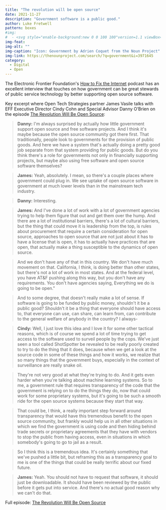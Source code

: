 ```yaml
---
title: "The revolution will be open source"
date: 2021-11-27
description: "Government software is a public good."
author: Luke Fretwell
pattern: boxes
#img: 
#  - <svg style="enable-background:new 0 0 100 100"version=1.1 viewBox="0 0 100 125"x=0px xml:space=preserve xmlns=http://www.w3.org/2000/svg xmlns:graph=http://ns.adobe.com/Graphs/1.0/ xmlns:i=http://ns.adobe.com/AdobeIllustrator/10.0/ xmlns:x=http://ns.adobe.com/Extensibility/1.0/ xmlns:xlink=http://www.w3.org/1999/xlink y=0px><switch><foreignObject height=1 requiredExtensions=http://ns.adobe.com/AdobeIllustrator/10.0/ width=1 x=0 y=0 /><g i:extraneous=self><path d="M74.9,86.1v-2.7c0-2.2-1.1-4.3-3-5.4l-3.2-2c-0.9-0.5-1.4-1.5-1.4-2.5v-3c0-3.5-2.9-6.4-6.4-6.4h-9.1v-7h22.4    c0.4,0,0.8-0.4,0.8-0.8v-2.6c0-0.4-0.4-0.8-0.8-0.8h-2.8V51c0-0.4-0.4-0.8-0.8-0.8H68v-14h2.5c0.4,0,0.8-0.4,0.8-0.8v-2.6    c0-0.4-0.4-0.8-0.8-0.8h-5.1c-0.3-7.7-6.2-13.9-13.8-14.7v-5.5c3-0.3,4.9,1.3,8.1,0.5c0.3-0.1,0.6-0.5,0.6-0.8c0-2,0-3.3,0-5.2    c0-0.5-0.4-0.9-0.9-0.8c-3,0.6-5-0.8-7.8-0.6V4.1c0-0.9-0.7-1.6-1.6-1.6c-0.9,0-1.6,0.7-1.6,1.6v13.2c-7.6,0.8-13.5,7-13.8,14.7    h-5.1c-0.4,0-0.8,0.4-0.8,0.8v2.6c0,0.4,0.4,0.8,0.8,0.8H32v14h-2.5c-0.4,0-0.8,0.4-0.8,0.8v1.9h-2.8c-0.4,0-0.8,0.4-0.8,0.8v2.6    c0,0.4,0.4,0.8,0.8,0.8h22.4v7h-9.1c-3.5,0-6.4,2.9-6.4,6.4v3c0,1-0.5,2-1.4,2.5l-3.2,2c-1.9,1.2-3,3.2-3,5.4v2.7    c-1.7,0.7-2.8,2.3-2.8,4.2c0,2.5,2,4.6,4.6,4.6c2.5,0,4.6-2,4.6-4.6c0-1.9-1.2-3.5-2.8-4.2v-2.7c0-1,0.5-2,1.4-2.5l3.2-2    c1.9-1.2,3-3.2,3-5.4v-3c0-1.6,1.3-2.9,2.9-2.9h9.1V75l-4.6,2.9c-1.9,1.2-3,3.2-3,5.4v5.4c-1.7,0.7-2.8,2.3-2.8,4.2    c0,2.5,2,4.6,4.6,4.6c2.5,0,4.6-2,4.6-4.6c0-1.9-1.2-3.5-2.8-4.2v-5.4c0-1,0.5-2,1.4-2.5L50,78l4.7,2.9c0.9,0.5,1.4,1.5,1.4,2.5    v5.3c-1.7,0.7-2.8,2.3-2.8,4.2c0,2.5,2,4.6,4.6,4.6c2.5,0,4.6-2,4.6-4.6c0-1.9-1.2-3.5-2.8-4.2v-5.3c0-2.2-1.2-4.3-3.1-5.5    L51.7,75v-7.5h9.1c1.6,0,2.9,1.3,2.9,2.9v3c0,2.2,1.1,4.3,3,5.4l3.2,2c0.9,0.5,1.4,1.5,1.4,2.5v2.7c-1.7,0.7-2.8,2.3-2.8,4.2    c0,2.5,2,4.6,4.6,4.6c2.5,0,4.6-2,4.6-4.6C77.7,88.4,76.5,86.7,74.9,86.1z M60.1,37.8c0-0.9,0.7-1.6,1.6-1.6s1.6,0.7,1.6,1.6v10.7    c0,0.9-0.7,1.6-1.6,1.6s-1.6-0.7-1.6-1.6V37.8z M52.3,37.8c0-0.9,0.7-1.6,1.6-1.6s1.6,0.7,1.6,1.6v10.7c0,0.9-0.7,1.6-1.6,1.6    s-1.6-0.7-1.6-1.6V37.8z M39.9,48.5c0,0.9-0.7,1.6-1.6,1.6s-1.6-0.7-1.6-1.6V37.8c0-0.9,0.7-1.6,1.6-1.6s1.6,0.7,1.6,1.6V48.5z     M47.7,48.5c0,0.9-0.7,1.6-1.6,1.6c-0.9,0-1.6-0.7-1.6-1.6V37.8c0-0.9,0.7-1.6,1.6-1.6c0.9,0,1.6,0.7,1.6,1.6V48.5z"/></g></switch>
img-feat: 
img-alt: ""
img-caption: "Icon: Government by Adrien Coquet from the Noun Project"
img-link: https://thenounproject.com/search/?q=government&i=3971645
category:
  - Digital
  - Open
---
```


The Electronic Frontier Foundation's [How to Fix the Internet](https://www.eff.org/how-to-fix-the-internet-podcast) podcast has an excellent interview that touches on how government can be great stewards of public service technology by better supporting open source software.

Key excerpt where Open Tech Strategies partner James Vasile talks with EFF Executive Director Cindy Cohn and Special Advisor Danny O’Brien on the episode [The Revolution Will Be Open Source](https://www.eff.org/deeplinks/2021/11/podcast-episode-revolution-will-be-open-source):

> **Danny:** I'm always surprised by actually how little government support open source and free software projects. And I think it's maybe because the open source community got there first. That traditionally, people look to governments for the provision of public goods. And here we have a system that's actually doing a pretty good job separate from that system providing for public goods. But do you think there's a role for governments not only in financially supporting projects, but maybe also using free software and open source software themselves?

> **James:** Yeah, absolutely. I mean, so there's a couple places where government could plug in. We see uptake of open source software in government at much lower levels than in the mainstream tech industry.

> **Danny:** Interesting.

> **James:** And I've done a lot of work with a lot of government agencies trying to help them figure that out and get them over the hump. And there are a lot of institutional barriers, there's a lot of cultural barriers, but the thing that could move it is leadership from the top, is rules about procurement that require a certain consideration for open source, approaches to open source that are not just about it has to have a license that is open, it has to actually have practices that are open, that actually make a thing susceptible to the dynamics of open source. 

> And we don't have any of that in this country. We don't have much movement on that. California, I think, is doing better than other states, but there's not a lot of work in most states. And at the federal level, you have AT&F pushing along this way, but you don't have any requirements. You don't have agencies saying, Everything we do is going to be open." 

> And to some degree, that doesn't really make a lot of sense. If software is going to be funded by public money, shouldn't it be a public good? Shouldn't it be a thing that everyone should have access to, that everyone can use, can share, can learn from, can contribute to the general welfare of anybody in the country? I always-

> **Cindy:** Well, I just love this idea and I love it for some other tactical reasons, which is of course we spend a lot of time trying to get access to the software used to surveil people by the cops. We've just seen a tool called ShotSpotter be revealed to be really poorly created to try to do the thing that it does, because when we get a look at the source code in some of these things and how it works, we realize that so many things that the government buys, especially in the context of surveillance are really snake oil. 

> They're not very good at what they're trying to do. And it gets even harder when you're talking about machine learning systems. So to me, a government rule that requires transparency of the code that the government is relying on to do the things they do, now that could work for some proprietary systems, but it's going to be such a smooth ride for the open source systems because they start that way.

> That could be, I think, a really important step forward around transparency that would have this tremendous benefit to the open source community, but frankly would help us in all other situations in which we find the government is using code and then hiding behind trade secrets or proprietary agreements that they have with vendors to stop the public from having access, even in situations in which somebody's going to go to jail as a result. 

> So I think this is a tremendous idea. It's certainly something that we've pushed a little bit, but reframing this as a transparency goal to me is one of the things that could be really terrific about our fixed future.

> **James:** Yeah. You should not have to request that software, it should just be downloadable. It should have been reviewed by the public before it gets put into service. And there's no actual good reason why we can't do that.

Full episode: [The Revolution Will Be Open Source](https://www.eff.org/deeplinks/2021/11/podcast-episode-revolution-will-be-open-source)
